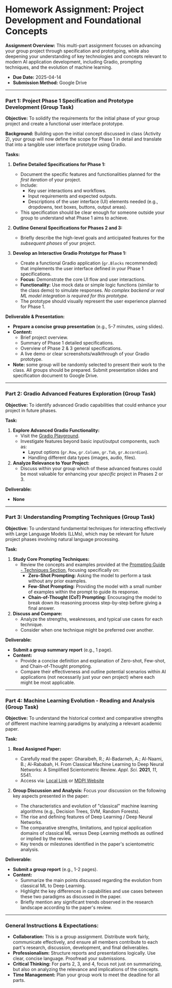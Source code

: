 # **Homework Assignment: Project Development and Foundational Concepts**

**Assignment Overview:** This multi-part assignment focuses on advancing your group project through specification and prototyping, while also deepening your understanding of key technologies and concepts relevant to modern AI application development, including Gradio, prompting techniques, and the evolution of machine learning.

- **Due Date:** 2025-04-14
- **Submission Method:** Google Drive

---

### **Part 1: Project Phase 1 Specification and Prototype Development (Group Task)**

**Objective:** To solidify the requirements for the initial phase of your group project and create a functional user interface prototype.

**Background:** Building upon the initial concept discussed in class (Activity 2), your group will now define the scope for Phase 1 in detail and translate that into a tangible user interface prototype using Gradio.

**Tasks:**

1.  **Define Detailed Specifications for Phase 1:**
    *   Document the specific features and functionalities planned for the *first iteration* of your project.
    *   Include:
        *   Key user interactions and workflows.
        *   Input requirements and expected outputs.
        *   Descriptions of the user interface (UI) elements needed (e.g., dropdowns, text boxes, buttons, output areas).
    *   This specification should be clear enough for someone outside your group to understand what Phase 1 aims to achieve.

2.  **Outline General Specifications for Phases 2 and 3:**
    *   Briefly describe the high-level goals and anticipated features for the *subsequent phases* of your project.

3.  **Develop an Interactive Gradio Prototype for Phase 1:**
    *   Create a functional Gradio application (`gr.Blocks` recommended) that implements the user interface defined in your Phase 1 specifications.
    *   **Focus:** Demonstrate the core UI flow and user interactions.
    *   **Functionality:** Use mock data or simple logic functions (similar to the class demo) to simulate responses. *No complex backend or real ML model integration is required for this prototype.*
    *   The prototype should visually represent the user experience planned for Phase 1.

**Deliverable & Presentation:**

*   **Prepare a concise group presentation** (e.g., 5-7 minutes, using slides).
*   **Content:**
    *   Brief project overview.
    *   Summary of Phase 1 detailed specifications.
    *   Overview of Phase 2 & 3 general specifications.
    *   A live demo or clear screenshots/walkthrough of your Gradio prototype.
*   **Note:** some group will be randomly selected to present their work to the class. All groups should be prepared. Submit presentation slides and specification document to Google Drive.

---

### **Part 2: Gradio Advanced Features Exploration (Group Task)**

**Objective:** To identify advanced Gradio capabilities that could enhance your project in future phases.

**Task:**

1.  **Explore Advanced Gradio Functionality:**
    *   Visit the [Gradio Playground](https://www.gradio.app/playground).
    *   Investigate features beyond basic input/output components, such as:
        *   Layout options (`gr.Row`, `gr.Column`, `gr.Tab`, `gr.Accordion`).
        *   Handling different data types (images, audio, files).
2.  **Analyze Relevance to Your Project:**
    *   Discuss within your group which of these advanced features could be most valuable for enhancing your *specific* project in Phases 2 or 3.

**Deliverable:**

*   **None**

---

### **Part 3: Understanding Prompting Techniques (Group Task)**

**Objective:** To understand fundamental techniques for interacting effectively with Large Language Models (LLMs), which may be relevant for future project phases involving natural language processing.

**Task:**

1.  **Study Core Prompting Techniques:**
    *   Review the concepts and examples provided at the [Prompting Guide - Techniques Section](https://www.promptingguide.ai/techniques), focusing specifically on:
        *   **Zero-Shot Prompting:** Asking the model to perform a task without any prior examples.
        *   **Few-Shot Prompting:** Providing the model with a small number of examples within the prompt to guide its response.
        *   **Chain-of-Thought (CoT) Prompting:** Encouraging the model to break down its reasoning process step-by-step before giving a final answer.
2.  **Discuss and Compare:**
    *   Analyze the strengths, weaknesses, and typical use cases for each technique.
    *   Consider when one technique might be preferred over another.

**Deliverable:**

*   **Submit a group summary report** (e.g., 1 page).
*   **Content:**
    *   Provide a concise definition and explanation of Zero-shot, Few-shot, and Chain-of-Thought prompting.
    *   Compare their effectiveness and outline potential scenarios within AI applications (not necessarily just your own project) where each might be most applicable.

---

### **Part 4: Machine Learning Evolution - Reading and Analysis (Group Task)**

**Objective:** To understand the historical context and comparative strengths of different machine learning paradigms by analyzing a relevant academic paper.

**Task:**

1.  **Read Assigned Paper:**
    *   Carefully read the paper: Gharaibeh, R.; Al-Badarneh, A.; Al-Naami, B.; Al-Rababah, H. From Classical Machine Learning to Deep Neural Networks: A Simplified Scientometric Review. *Appl. Sci.* **2021**, *11*, 5541.
    *   Access via: [Local Link](./paper-week-04.pdf) or [MDPI Website](https://www.mdpi.com/2076-3417/11/12/5541)

2.  **Group Discussion and Analysis:** Focus your discussion on the following key aspects presented in the paper:
    *   The characteristics and evolution of "classical" machine learning algorithms (e.g., Decision Trees, SVM, Random Forests).
    *   The rise and defining features of Deep Learning / Deep Neural Networks.
    *   The comparative strengths, limitations, and typical application domains of classical ML versus Deep Learning methods as outlined or implied by the review.
    *   Key trends or milestones identified in the paper's scientometric analysis.

**Deliverable:**

*   **Submit a group report** (e.g., 1-2 pages).
*   **Content:**
    *   Summarize the main points discussed regarding the evolution from classical ML to Deep Learning.
    *   Highlight the key differences in capabilities and use cases between these two paradigms as discussed in the paper.
    *   Briefly mention any significant trends observed in the research landscape according to the paper's review.

---

### **General Instructions & Expectations:**

*   **Collaboration:** This is a group assignment. Distribute work fairly, communicate effectively, and ensure all members contribute to each part's research, discussion, development, and final deliverables.
*   **Professionalism:** Structure reports and presentations logically. Use clear, concise language. Proofread your submissions.
*   **Critical Thinking:** For parts 2, 3, and 4, focus not just on summarizing, but also on analyzing the relevance and implications of the concepts.
*   **Time Management:** Plan your group work to meet the deadline for all parts.

